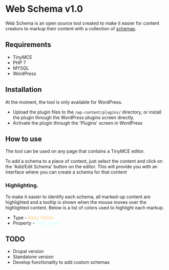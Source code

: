 # Web Schema v1.0

Web Schema is an open source tool created to make it easier for content creators to markup their content with a collection of [schemas](http://schema.org/).

## Requirements
*	TinyMCE
*	PHP 7
*	MYSQL
*	WordPress

## Installation

At the moment, the tool is only available for WordPress.

* Upload the plugin files to the `/wp-content/plugins/` directory, or install the plugin through the WordPress plugins screen directly.
* Activate the plugin through the 'Plugins' screen in WordPress

## How to use
The tool can be used on any page that contains a TinyMCE editor.

To add a schema to a piece of content, just select the content and click on the 'Add/Edit Schema' button on the editor.
This will provide you with an interface where you can create a schema for that content


### Highlighting.
To make it easier to identify each schema, all marked-up content are highlighted and a tooltip is shown when the mouse moves over the highlighted content. Below is a list of colors used
to highlight each markup.

*	Type - <font color="#FFCC80">Baby Yellow</font>
*	Property - <font color="#CCFFFF">Baby Green</font>

##	TODO
*	Drupal version
*	Standalone version
*	Develop functionality to add custom schemas


